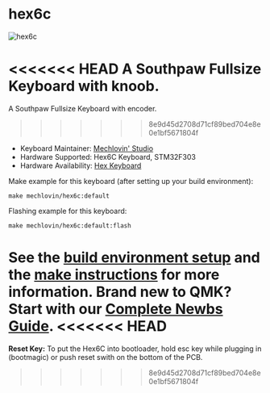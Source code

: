 # hex6c

![hex6c](https://i.imgur.com/uYxCTiTl.jpeg)

<<<<<<< HEAD
A Southpaw Fullsize Keyboard with knoob.
=======
A Southpaw Fullsize Keyboard with encoder.
>>>>>>> 8e9d45d2708d71cf89bed704e8e0e1bf5671804f

* Keyboard Maintainer: [Mechlovin' Studio](https://github.com/mechlovin)
* Hardware Supported: Hex6C Keyboard, STM32F303
* Hardware Availability: [Hex Keyboard](https://hexkeyboards.com/)

Make example for this keyboard (after setting up your build environment):

    make mechlovin/hex6c:default

Flashing example for this keyboard:

    make mechlovin/hex6c:default:flash

See the [build environment setup](https://docs.qmk.fm/#/getting_started_build_tools) and the [make instructions](https://docs.qmk.fm/#/getting_started_make_guide) for more information. Brand new to QMK? Start with our [Complete Newbs Guide](https://docs.qmk.fm/#/newbs).
<<<<<<< HEAD
=======

**Reset Key:** To put the Hex6C into bootloader, hold esc key while plugging in (bootmagic) or push reset swith on the bottom of the PCB. 
>>>>>>> 8e9d45d2708d71cf89bed704e8e0e1bf5671804f
